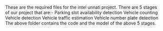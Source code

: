 These are the required files for the intel unnati project. There are 5 stages of our project that are:-
Parking slot availability detection
Vehicle counting
Vehicle detection
Vehicle traffic estimation
Vehicle number plate detection
The above folder contains the code and the model of the above 5 stages.
